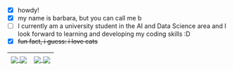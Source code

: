 
- [x] howdy! 
- [x] my name is barbara, but you can call me b
- [ ] I currently am a university student in the AI and Data Science area and I look forward to learning and developing my coding skills :D
- [x] ~~fun fact, i guess: i love cats~~

<table>
<thead>
  <tr>
  <th>
    <a href="https://github.com/anuraghazra/github-readme-stats#gh-dark-mode-only">
      <img align="center" src="https://github-readme-stats.vercel.app/api?username=blsbls03&hide=prs,stars,issues&exclude_repo=blsbls03&count_private=true&hide_rank=true&show_icons=true&bg_color=00000000&hide_border=true&theme=tokyonight#gh-dark-mode-only">
    </a>
    <a href="https://github.com/anuraghazra/github-readme-stats#gh-light-mode-only">
      <img align="center" src="https://github-readme-stats.vercel.app/api?username=blsbls03&hide=prs,stars,issues&exclude_repo=blsbls03&count_private=true&hide_rank=true&show_icons=true&hide_border=true&theme=buefy#gh-light-mode-only">
    </a>
  </th>
  <th>
    <a href="https://github.com/anuraghazra/github-readme-stats#gh-dark-mode-only">
      <img align="center" src="https://github-readme-stats.vercel.app/api/top-langs/?username=blsbls03&layout=compact&exclude_repo=blsbls03&show_icons=true&bg_color=00000000&hide_border=true&theme=tokyonight#gh-dark-mode-only">
    </a>
    <a href="https://github.com/anuraghazra/github-readme-stats#gh-light-mode-only">
      <img align="center" src="https://github-readme-stats.vercel.app/api/top-langs/?username=blsbls03&layout=compact&exclude_repo=blsbls03&show_icons=true&hide_border=true&theme=buefy#gh-light-mode-only">
    </a>
    </th>
  </tr>
</thead>
</table>
